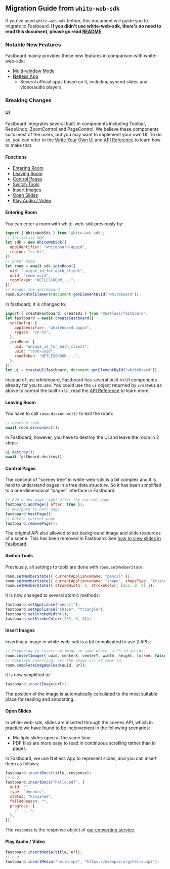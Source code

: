 ## Migration Guide from `white-web-sdk`

If you've used `white-web-sdk` before, this document will guide you to migrate to Fastboard.
**If you didn't use white-web-sdk, there's no need to read this document, please go read [README](../../README.md).**

### Notable New Features

Fastboard mainly provides these new features in comparison with white-web-sdk:

- [Multi-window Mode](https://github.com/netless-io/window-manager)
- [Netless App](https://github.com/netless-io/netless-app)
  - Several official apps based on it, including synced slides and video/audio players.

### Breaking Changes

#### UI

Fastboard integrates several built-in components including Toolbar, RedoUndo, ZoomControl and PageControl.
We believe these components suits most of the users, but you may want to implement your own UI.
To do so, you can refer to the [Write Your Own UI](./ui.md) and [API Reference](./api.md) to learn how to make that.

#### Functions

- [Entering Room](#entering-room)
- [Leaving Room](#leaving-room)
- [Control Pages](#control-pages)
- [Switch Tools](#switch-tools)
- [Insert Images](#insert-images)
- [Open Slides](#open-slides)
- [Play Audio / Video](#play-audio--video)

#### Entering Room

You can enter a room with white-web-sdk previously by:

```js
import { WhiteWebSdk } from "white-web-sdk";
// Initialize SDK
let sdk = new WhiteWebSdk({
  appIdentifier: "whiteboard-appid",
  region: "cn-hz",
});
// Enter room
let room = await sdk.joinRoom({
  uid: "unique_id_for_each_client",
  uuid: "room-uuid",
  roomToken: "NETLESSROOM_...",
});
// Render the whiteboard
room.bindHtmlElement(document.getElementById("whiteboard"));
```

In fastboard, it is changed to:

```js
import { createFastboard, createUI } from "@netless/fastboard";
let fastboard = await createFastboard({
  sdkConfig: {
    appIdentifier: "whiteboard-appid",
    region: "cn-hz",
  },
  joinRoom: {
    uid: "unique_id_for_each_client",
    uuid: "room-uuid",
    roomToken: "NETLESSROOM_...",
  },
});
let ui = createUI(fastboard, document.getElementById("whiteboard"));
```

Instead of just whiteboard, Fastboard has several built-in UI components already for you to use.
You could use the `ui` object returned by `createUI` as above to control the built-in UI,
read the [API Reference](./api.md) to learn more.

#### Leaving Room

You have to call `room.disconnect()` to exit the room:

```js
// Leaving room
await room.disconnect();
```

In Fastboard, however, you have to destroy the UI and leave the room in 2 steps:

```js
ui.destroy();
await fastboard.destroy();
```

#### Control Pages

The concept of <q>scenes tree</q> in white-web-sdk is a bit complex and it is hard to understand pages in a tree data structure.
So it has been simplified to a one-dimensional <q>pages</q> interface in Fastboard.

```js
// Add a new page right after the current page
fastboard.addPage({ after: true });
// Navigate to next page
fastboard.nextPage();
// Delete current page
fastboard.removePage();
```

The original API also allowed to set background image and slide resources of a scene.
This has been removed in Fastboard. See [how to view slides in Fastboard](#open-slides).

#### Switch Tools

Previously, all settings to tools are done with `room.setMemberState`:

```js
room.setMemberState({ currentApplianceName: "pencil" });
room.setMemberState({ currentApplianceName: "shape", shapeType: "triangle" });
room.setMemberState({ strokeWidth: 1, strokeColor: [255, 0, 0] });
```

It is now changed to several atomic methods:

```js
fastboard.setAppliance("pencil");
fastboard.setAppliance("shape", "triangle");
fastboard.setStrokeWidth(1);
fastboard.setStrokeColor([255, 0, 0]);
```

#### Insert Images

Inserting a image in white-web-sdk is a bit complicated to use 2 APIs:

```js
// Preparing to insert an image to some place, with id <uuid>.
room.insertImage({ uuid, centerX, centerY, width, height, locked: false });
// Complete inserting, set the image url of some id.
room.completeImageUpload(uuid, url);
```

It is now simplified to:

```js
fastboard.insertImage(url);
```

The position of the image is automatically calculated to the most suitable place for reading and annotating.

#### Open Slides

In white-web-sdk, slides are inserted through the scenes API, which in practice we have found to be inconvenient in the following scenarios:

- Multiple slides open at the same time.
- PDF files are more easy to read in continuous scrolling rather than in pages.

In Fastboard, we use Netless App to represent slides, and you can insert them as follows:

```js
fastboard.insertDocs(title, response);
// e.g.
fastboard.insertDocs("hello.pdf", {
  uuid: "",
  type: "dynamic",
  status: "Finished",
  failedReason: "",
  progress: {
    /* ... */
  },
});
```

The `response` is the response object of [our converting service](https://developer.netless.link/server-en/home/server-conversion#get-query-task-conversion-progress).

#### Play Audio / Video

```js
fastboard.insertMedia(title, url);
// e.g.
fastboard.insertMedia("hello.mp3", "https://example.org/hello.mp3");
```
